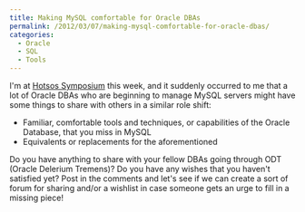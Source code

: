 ```yaml
---
title: Making MySQL comfortable for Oracle DBAs
permalink: /2012/03/07/making-mysql-comfortable-for-oracle-dbas/
categories:
  - Oracle
  - SQL
  - Tools
---
```

I'm at [Hotsos Symposium][1] this week, and it suddenly occurred to me that a lot of Oracle DBAs who are beginning to manage MySQL servers might have some things to share with others in a similar role shift:

*   Familiar, comfortable tools and techniques, or capabilities of the Oracle Database, that you miss in MySQL
*   Equivalents or replacements for the aforementioned

Do you have anything to share with your fellow DBAs going through ODT (Oracle Delerium Tremens)? Do you have any wishes that you haven't satisfied yet? Post in the comments and let's see if we can create a sort of forum for sharing and/or a wishlist in case someone gets an urge to fill in a missing piece!

 [1]: http://www.hotsos.com/sym12.html
